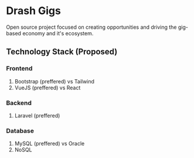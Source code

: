 # Drash Gigs
Open source project focused on creating opportunities and driving the gig-based economy and it's ecosystem.

## Technology Stack (Proposed)

### Frontend
1. Bootstrap (preffered) vs Tailwind
1. VueJS (preffered) vs React

### Backend

1. Laravel (preffered)

### Database

1. MySQL (preffered) vs Oracle
1. NoSQL
